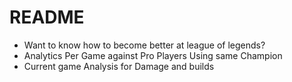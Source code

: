 # README

* Want to know how to become better at league of legends?
* Analytics Per Game against Pro Players Using same Champion
* Current game Analysis for Damage and builds
